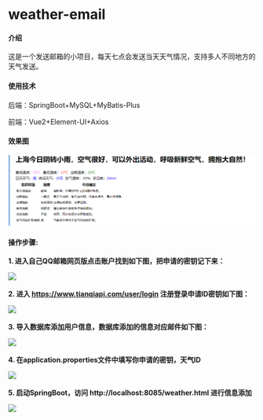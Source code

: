 # weather-email

#### 介绍

这是一个发送邮箱的小项目，每天七点会发送当天天气情况，支持多人不同地方的天气发送。

#### 使用技术
后端：SpringBoot+MySQL+MyBatis-Plus

前端：Vue2+Element-UI+Axios
#### 效果图

<img alt="img.png" src="img.png"/>


####  操作步骤:

**1. 进入自己QQ邮箱网页版点击账户找到如下图，把申请的密钥记下来：**

<img src="https://xinwendegulimall.oss-cn-beijing.aliyuncs.com/img.png"/>

**2. 进入 https://www.tianqiapi.com/user/login 注册登录申请ID密钥如下图：**

<img src="https://xinwendegulimall.oss-cn-beijing.aliyuncs.com/img.png"/>

**3. 导入数据库添加用户信息，数据库添加的信息对应邮件如下图：**

<img src="https://xinwendegulimall.oss-cn-beijing.aliyuncs.com/img.png"/>

**4. 在application.properties文件中填写你申请的密钥，天气ID**

<img src="https://xinwendegulimall.oss-cn-beijing.aliyuncs.com/img.png"/>

**5. 启动SpringBoot，访问 http://localhost:8085/weather.html 进行信息添加**

<img src="https://xinwendegulimall.oss-cn-beijing.aliyuncs.com/img.png"/>
